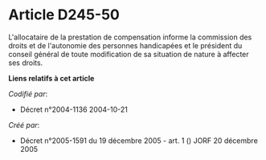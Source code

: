 # Article D245-50

L'allocataire de la prestation de compensation informe la commission des droits et de l'autonomie des personnes handicapées
et le président du conseil général de toute modification de sa situation de nature à affecter ses droits.

**Liens relatifs à cet article**

_Codifié par_:

  - Décret n°2004-1136 2004-10-21

_Créé par_:

  - Décret n°2005-1591 du 19 décembre 2005 - art. 1 () JORF 20 décembre 2005
